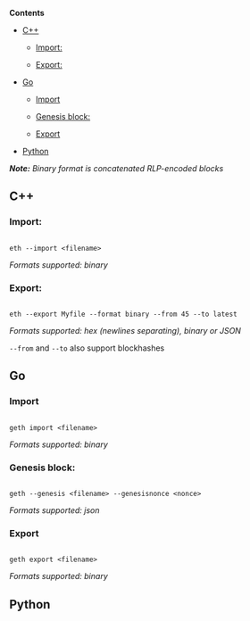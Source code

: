 <!-- START doctoc generated TOC please keep comment here to allow auto update -->

<!-- DON'T EDIT THIS SECTION, INSTEAD RE-RUN doctoc TO UPDATE -->

**Contents**



- [C++](#c)

  - [Import:](#import)

  - [Export:](#export)

- [Go](#go)

  - [Import](#import)

  - [Genesis block:](#genesis-block)

  - [Export](#export)

- [Python](#python)



<!-- END doctoc generated TOC please keep comment here to allow auto update -->



_**Note:** Binary format is concatenated RLP-encoded blocks_



## C++

### Import:

```

eth --import <filename>

```

_Formats supported: binary_



### Export:

```

eth --export Myfile --format binary --from 45 --to latest

```

_Formats supported: hex (newlines separating), binary or JSON_

`--from` and `--to` also support blockhashes



## Go

### Import

```

geth import <filename>

```

_Formats supported: binary_



### Genesis block:

```

geth --genesis <filename> --genesisnonce <nonce>

```

_Formats supported: json_

### Export

```

geth export <filename>

```

_Formats supported: binary_

## Python